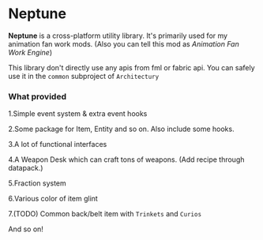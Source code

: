 # Neptune

**Neptune** is a cross-platform utility library. It's primarily used for my animation fan work mods. (Also you can tell
this mod as *Animation Fan Work Engine*)

This library don't directly use any apis from fml or fabric api. You can safely use it in the `common` subproject
of `Architectury`

### What provided

1.Simple event system & extra event hooks

2.Some package for Item, Entity and so on. Also include some hooks.

3.A lot of functional interfaces

4.A Weapon Desk which can craft tons of weapons. (Add recipe through datapack.)

5.Fraction system

6.Various color of item glint

7.(TODO) Common back/belt item with `Trinkets` and `Curios`

And so on!